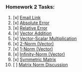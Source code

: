 ### Homework 2 Tasks:

1. [x] [Email Link](1-EmailLink.md)
2. [x] [Absolute Error](2-AbsoluteError.md)
3. [x] [Relative Error](3-RelativeError.md)
4. [x] [Vector Addition](4-VectorAddition.md)
5. [x] [Vector-Scalar Multiplication](5-ScalarVectorMultiplication.md)
6. [x] [2-Norm (Vector)](6-2Norm.md)
7. [x] [1-Norm (Vector)](7-1Norm.md)
8. [x] [Infinity-Norm (Vector)](8-InfinityNorm.md)
9. [x] [Symmetric Matrix](9-SymmetricMatrix.md)
10. [ ] [Matrix Norm Discussion](10-MatrixNormDiscussion.md)

